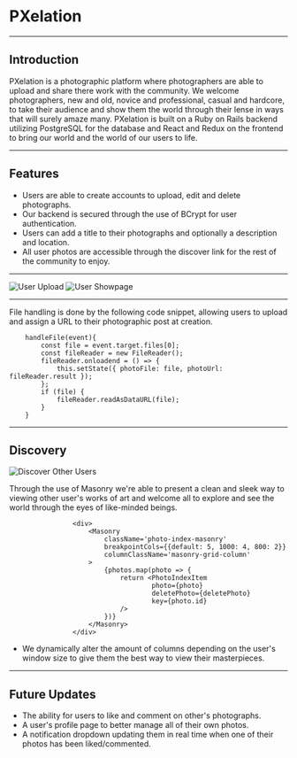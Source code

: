 # PXelation

***

## Introduction

PXelation is a photographic platform where photographers are able to upload and share there work with the community. We welcome photographers, new and old, novice and professional, casual and hardcore, to take their audience and show them the world through their lense in ways that will surely amaze many. PXelation is built on a Ruby on Rails backend utilizing PostgreSQL for the database and React and Redux on the frontend to bring our world and the world of our users to life.

***

## Features

* Users are able to create accounts to upload, edit and delete photographs.
* Our backend is secured through the use of BCrypt for user authentication.
* Users can add a title to their photographs and optionally a description and location.
* All user photos are accessible through the discover link for the rest of the community to enjoy.

*** 

![User Upload](https://i.imgur.com/75u4gIa.png)
![User Showpage](https://i.imgur.com/HxmuVst.png)

***

File handling is done by the following code snippet, allowing users to upload and assign a URL to their photographic post at creation.

```
    handleFile(event){
        const file = event.target.files[0];
        const fileReader = new FileReader();
        fileReader.onloadend = () => {
            this.setState({ photoFile: file, photoUrl: fileReader.result });
        };
        if (file) {
            fileReader.readAsDataURL(file);
        }
    }
```
*** 

## Discovery

![Discover Other Users](https://i.imgur.com/DDEm04A.png)

Through the use of Masonry we're able to present a clean and sleek way to viewing other user's works of art and welcome all to explore and see the world through the eyes of like-minded beings.

```
                <div>
                    <Masonry 
                        className='photo-index-masonry' 
                        breakpointCols={{default: 5, 1000: 4, 800: 2}} 
                        columnClassName='masonry-grid-column'
                    >
                        {photos.map(photo => {
                            return <PhotoIndexItem 
                                    photo={photo}
                                    deletePhoto={deletePhoto}
                                    key={photo.id}
                            />
                        })}
                    </Masonry>
                </div>
```

* We dynamically alter the amount of columns depending on the user's window size to give them the best way to view their masterpieces.

***

## Future Updates

* The ability for users to like and comment on other's photographs.
* A user's profile page to better manage all of their own photos.
* A notification dropdown updating them in real time when one of their photos has been liked/commented.
    
